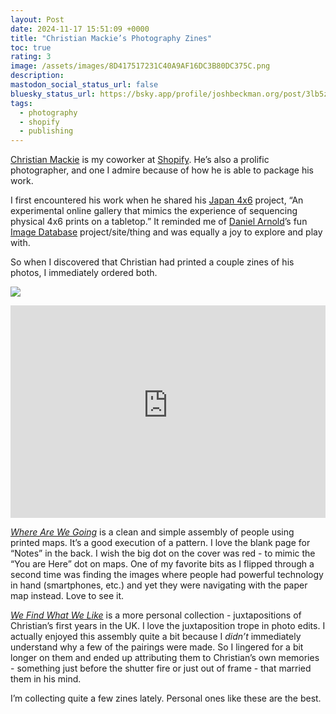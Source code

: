 ```yaml
---
layout: Post
date: 2024-11-17 15:51:09 +0000
title: "Christian Mackie’s Photography Zines"
toc: true
rating: 3
image: /assets/images/8D417517231C40A9AF16DC3B80DC375C.png
description: 
mastodon_social_status_url: false
bluesky_status_url: https://bsky.app/profile/joshbeckman.org/post/3lb5zykbecx2i
tags: 
  - photography
  - shopify
  - publishing
---
```


[Christian Mackie](https://www.mackiec.xyz) is my coworker at [Shopify](http://shopify.com)\. He’s also a prolific photographer, and one I admire because of how he is able to package his work\.

I first encountered his work when he shared his [Japan 4x6](https://www.mackiec.xyz/japan-4x6-project) project, “An experimental online gallery that mimics the experience of sequencing physical 4x6 prints on a tabletop\.” It reminded me of [Daniel Arnold](https://www.joshbeckman.org/notes/797756758)’s fun [Image Database](https://imagedatabase.nyc) project/site/thing and was equally a joy to explore and play with\.

So when I discovered that Christian had printed a couple zines of his photos, I immediately ordered both\.

![](/assets/images/8D417517231C40A9AF16DC3B80DC375C.png)

<iframe width="100%" height="340" src="https://www.youtube-nocookie.com/embed/e8HupYlZnAM" title="YouTube embed" frameborder="0" allow="accelerometer; autoplay; clipboard-write; encrypted-media; gyroscope; picture-in-picture; web-share" referrerpolicy="strict-origin-when-cross-origin" allowfullscreen></iframe>

[*Where Are We Going*](https://www.mackiec.xyz/where-are-we-going-2023) is a clean and simple assembly of people using printed maps\. It’s a good execution of a pattern\. I love the blank page for “Notes” in the back\. I wish the big dot on the cover was red \- to mimic the “You are Here” dot on maps\. One of my favorite bits as I flipped through a second time was finding the images where people had powerful technology in hand \(smartphones, etc\.\) and yet they were navigating with the paper map instead\. Love to see it\.

[*We Find What We Like*](https://www.mackiec.xyz/we-find-what-we-like-2023) is a more personal collection \- juxtapositions of Christian’s first years in the UK\. I love the juxtaposition trope in photo edits\. I actually enjoyed this assembly quite a bit because I *didn’t* immediately understand why a few of the pairings were made\. So I lingered for a bit longer on them and ended up attributing them to Christian’s own memories \- something just before the shutter fire or just out of frame \- that married them in his mind\.

I’m collecting quite a few zines lately\. Personal ones like these are the best\.





